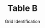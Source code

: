 ---
title: Table B
subtitle: Grid Identification
layout: default
parent: Section 1
grand_parent: NCEP Office Note 388-Grib1 
nav_order: 8
---